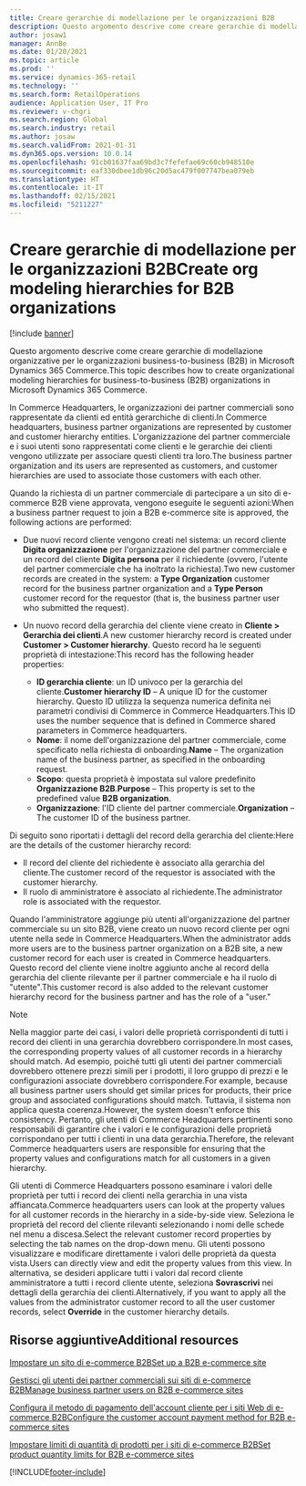 ```yaml
---
title: Creare gerarchie di modellazione per le organizzazioni B2B
description: Questo argomento descrive come creare gerarchie di modellazione organizzative per le organizzazioni business-to-business (B2B).
author: josaw1
manager: AnnBe
ms.date: 01/20/2021
ms.topic: article
ms.prod: ''
ms.service: dynamics-365-retail
ms.technology: ''
ms.search.form: RetailOperations
audience: Application User, IT Pro
ms.reviewer: v-chgri
ms.search.region: Global
ms.search.industry: retail
ms.author: josaw
ms.search.validFrom: 2021-01-31
ms.dyn365.ops.version: 10.0.14
ms.openlocfilehash: 91cb01637faa69bd3c7fefefae69c60cb948510e
ms.sourcegitcommit: eaf330dbee1db96c20d5ac479f007747bea079eb
ms.translationtype: HT
ms.contentlocale: it-IT
ms.lasthandoff: 02/15/2021
ms.locfileid: "5211227"
---
```

# <a name="create-org-modeling-hierarchies-for-b2b-organizations"></a><span data-ttu-id="bffe6-103">Creare gerarchie di modellazione per le organizzazioni B2B</span><span class="sxs-lookup"><span data-stu-id="bffe6-103">Create org modeling hierarchies for B2B organizations</span></span>

[!include [banner](../../includes/banner.md)]

<span data-ttu-id="bffe6-104">Questo argomento descrive come creare gerarchie di modellazione organizzative per le organizzazioni business-to-business (B2B) in Microsoft Dynamics 365 Commerce.</span><span class="sxs-lookup"><span data-stu-id="bffe6-104">This topic describes how to create organizational modeling hierarchies for business-to-business (B2B) organizations in Microsoft Dynamics 365 Commerce.</span></span>

<span data-ttu-id="bffe6-105">In Commerce Headquarters, le organizzazioni dei partner commerciali sono rappresentate da clienti ed entità gerarchiche di clienti.</span><span class="sxs-lookup"><span data-stu-id="bffe6-105">In Commerce headquarters, business partner organizations are represented by customer and customer hierarchy entities.</span></span> <span data-ttu-id="bffe6-106">L'organizzazione del partner commerciale e i suoi utenti sono rappresentati come clienti e le gerarchie dei clienti vengono utilizzate per associare questi clienti tra loro.</span><span class="sxs-lookup"><span data-stu-id="bffe6-106">The business partner organization and its users are represented as customers, and customer hierarchies are used to associate those customers with each other.</span></span>

<span data-ttu-id="bffe6-107">Quando la richiesta di un partner commerciale di partecipare a un sito di e-commerce B2B viene approvata, vengono eseguite le seguenti azioni:</span><span class="sxs-lookup"><span data-stu-id="bffe6-107">When a business partner request to join a B2B e-commerce site is approved, the following actions are performed:</span></span>

- <span data-ttu-id="bffe6-108">Due nuovi record cliente vengono creati nel sistema: un record cliente **Digita organizzazione** per l'organizzazione del partner commerciale e un record del cliente **Digita persona** per il richiedente (ovvero, l'utente del partner commerciale che ha inoltrato la richiesta).</span><span class="sxs-lookup"><span data-stu-id="bffe6-108">Two new customer records are created in the system: a **Type Organization** customer record for the business partner organization and a **Type Person** customer record for the requestor (that is, the business partner user who submitted the request).</span></span>
- <span data-ttu-id="bffe6-109">Un nuovo record della gerarchia del cliente viene creato in **Cliente \> Gerarchia dei clienti**.</span><span class="sxs-lookup"><span data-stu-id="bffe6-109">A new customer hierarchy record is created under **Customer \> Customer hierarchy**.</span></span> <span data-ttu-id="bffe6-110">Questo record ha le seguenti proprietà di intestazione:</span><span class="sxs-lookup"><span data-stu-id="bffe6-110">This record has the following header properties:</span></span>

    - <span data-ttu-id="bffe6-111">**ID gerarchia cliente**: un ID univoco per la gerarchia del cliente.</span><span class="sxs-lookup"><span data-stu-id="bffe6-111">**Customer hierarchy ID** – A unique ID for the customer hierarchy.</span></span> <span data-ttu-id="bffe6-112">Questo ID utilizza la sequenza numerica definita nei parametri condivisi di Commerce in Commerce Headquarters.</span><span class="sxs-lookup"><span data-stu-id="bffe6-112">This ID uses the number sequence that is defined in Commerce shared parameters in Commerce headquarters.</span></span>
    - <span data-ttu-id="bffe6-113">**Nome**: il nome dell'organizzazione del partner commerciale, come specificato nella richiesta di onboarding.</span><span class="sxs-lookup"><span data-stu-id="bffe6-113">**Name** – The organization name of the business partner, as specified in the onboarding request.</span></span>
    - <span data-ttu-id="bffe6-114">**Scopo**: questa proprietà è impostata sul valore predefinito **Organizzazione B2B**.</span><span class="sxs-lookup"><span data-stu-id="bffe6-114">**Purpose** – This property is set to the predefined value **B2B organization**.</span></span>
    - <span data-ttu-id="bffe6-115">**Organizzazione**: l'ID cliente del partner commerciale.</span><span class="sxs-lookup"><span data-stu-id="bffe6-115">**Organization** – The customer ID of the business partner.</span></span>

<span data-ttu-id="bffe6-116">Di seguito sono riportati i dettagli del record della gerarchia del cliente:</span><span class="sxs-lookup"><span data-stu-id="bffe6-116">Here are the details of the customer hierarchy record:</span></span>

- <span data-ttu-id="bffe6-117">Il record del cliente del richiedente è associato alla gerarchia del cliente.</span><span class="sxs-lookup"><span data-stu-id="bffe6-117">The customer record of the requestor is associated with the customer hierarchy.</span></span>
- <span data-ttu-id="bffe6-118">Il ruolo di amministratore è associato al richiedente.</span><span class="sxs-lookup"><span data-stu-id="bffe6-118">The administrator role is associated with the requestor.</span></span>

<span data-ttu-id="bffe6-119">Quando l'amministratore aggiunge più utenti all'organizzazione del partner commerciale su un sito B2B, viene creato un nuovo record cliente per ogni utente nella sede in Commerce Headquarters.</span><span class="sxs-lookup"><span data-stu-id="bffe6-119">When the administrator adds more users are to the business partner organization on a B2B site, a new customer record for each user is created in Commerce headquarters.</span></span> <span data-ttu-id="bffe6-120">Questo record del cliente viene inoltre aggiunto anche al record della gerarchia del cliente rilevante per il partner commerciale e ha il ruolo di "utente".</span><span class="sxs-lookup"><span data-stu-id="bffe6-120">This customer record is also added to the relevant customer hierarchy record for the business partner and has the role of a "user."</span></span>

> [!NOTE]
> <span data-ttu-id="bffe6-121">Nella maggior parte dei casi, i valori delle proprietà corrispondenti di tutti i record dei clienti in una gerarchia dovrebbero corrispondere.</span><span class="sxs-lookup"><span data-stu-id="bffe6-121">In most cases, the corresponding property values of all customer records in a hierarchy should match.</span></span> <span data-ttu-id="bffe6-122">Ad esempio, poiché tutti gli utenti dei partner commerciali dovrebbero ottenere prezzi simili per i prodotti, il loro gruppo di prezzi e le configurazioni associate dovrebbero corrispondere.</span><span class="sxs-lookup"><span data-stu-id="bffe6-122">For example, because all business partner users should get similar prices for products, their price group and associated configurations should match.</span></span> <span data-ttu-id="bffe6-123">Tuttavia, il sistema non applica questa coerenza.</span><span class="sxs-lookup"><span data-stu-id="bffe6-123">However, the system doesn't enforce this consistency.</span></span> <span data-ttu-id="bffe6-124">Pertanto, gli utenti di Commerce Headquarters pertinenti sono responsabili di garantire che i valori e le configurazioni delle proprietà corrispondano per tutti i clienti in una data gerarchia.</span><span class="sxs-lookup"><span data-stu-id="bffe6-124">Therefore, the relevant Commerce headquarters users are responsible for ensuring that the property values and configurations match for all customers in a given hierarchy.</span></span>

<span data-ttu-id="bffe6-125">Gli utenti di Commerce Headquarters possono esaminare i valori delle proprietà per tutti i record dei clienti nella gerarchia in una vista affiancata.</span><span class="sxs-lookup"><span data-stu-id="bffe6-125">Commerce headquarters users can look at the property values for all customer records in the hierarchy in a side-by-side view.</span></span> <span data-ttu-id="bffe6-126">Seleziona le proprietà del record del cliente rilevanti selezionando i nomi delle schede nel menu a discesa.</span><span class="sxs-lookup"><span data-stu-id="bffe6-126">Select the relevant customer record properties by selecting the tab names on the drop-down menu.</span></span> <span data-ttu-id="bffe6-127">Gli utenti possono visualizzare e modificare direttamente i valori delle proprietà da questa vista.</span><span class="sxs-lookup"><span data-stu-id="bffe6-127">Users can directly view and edit the property values from this view.</span></span> <span data-ttu-id="bffe6-128">In alternativa, se desideri applicare tutti i valori dal record cliente amministratore a tutti i record cliente utente, seleziona **Sovrascrivi** nei dettagli della gerarchia dei clienti.</span><span class="sxs-lookup"><span data-stu-id="bffe6-128">Alternatively, if you want to apply all the values from the administrator customer record to all the user customer records, select **Override** in the customer hierarchy details.</span></span>

## <a name="additional-resources"></a><span data-ttu-id="bffe6-129">Risorse aggiuntive</span><span class="sxs-lookup"><span data-stu-id="bffe6-129">Additional resources</span></span>

[<span data-ttu-id="bffe6-130">Impostare un sito di e-commerce B2B</span><span class="sxs-lookup"><span data-stu-id="bffe6-130">Set up a B2B e-commerce site</span></span>](set-up-b2b-site.md)

[<span data-ttu-id="bffe6-131">Gestisci gli utenti dei partner commerciali sui siti di e-commerce B2B</span><span class="sxs-lookup"><span data-stu-id="bffe6-131">Manage business partner users on B2B e-commerce sites</span></span>](manage-b2b-users.md)

[<span data-ttu-id="bffe6-132">Configura il metodo di pagamento dell'account cliente per i siti Web di e-commerce B2B</span><span class="sxs-lookup"><span data-stu-id="bffe6-132">Configure the customer account payment method for B2B e-commerce sites</span></span>](payment-method.md)

[<span data-ttu-id="bffe6-133">Impostare limiti di quantità di prodotti per i siti di e-commerce B2B</span><span class="sxs-lookup"><span data-stu-id="bffe6-133">Set product quantity limits for B2B e-commerce sites</span></span>](quantity-limits.md)


[!INCLUDE[footer-include](../../includes/footer-banner.md)]